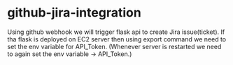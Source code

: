 # github-jira-integration
Using github webhook we will trigger flask api to create Jira issue(ticket).
If tha flask is deployed on EC2 server then using export command we need to set the env variable for API_Token. (Whenever server is restarted we need to again set the env variable -> API_Token.)
